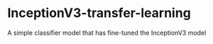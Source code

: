 # InceptionV3-transfer-learning
A simple classifier model that has fine-tuned the InceptionV3 model

